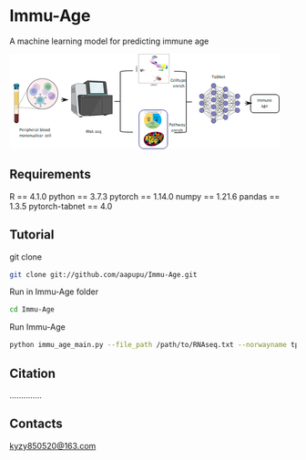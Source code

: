 # Immu-Age
A machine learning model for predicting immune age

![image](https://github.com/aapupu/Immu-Age/blob/abe7564596203b20b2e05ae012aaa154db7eafed/img/1702047552565.jpg)

Requirements
-------
   R == 4.1.0
   python == 3.7.3
   pytorch == 1.14.0
   numpy == 1.21.6
   pandas == 1.3.5
   pytorch-tabnet == 4.0

Tutorial
-------
git clone
```bash
git clone git://github.com/aapupu/Immu-Age.git
```
Run in Immu-Age folder
```bash
cd Immu-Age
```
Run Immu-Age
```bash
python immu_age_main.py --file_path /path/to/RNAseq.txt --norwayname tpm/count
```

Citation
-------
..............

Contacts
-------
kyzy850520@163.com
